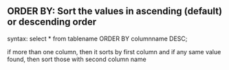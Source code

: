 ## ORDER BY: Sort the values in ascending (default) or descending order

syntax: select * from tablename ORDER BY columnname DESC;

if more than one column, then it sorts by first column and if any same value found, then sort those with second column name
